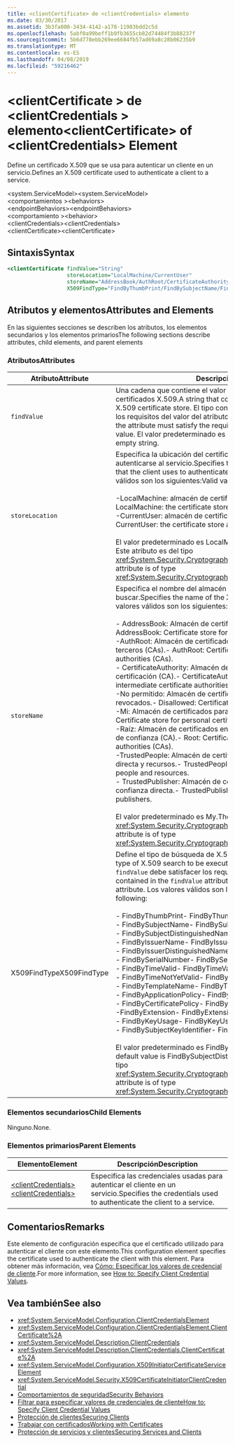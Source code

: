 ```yaml
---
title: <clientCertificate> de <clientCredentials> elemento
ms.date: 03/30/2017
ms.assetid: 3b3fa000-3434-4142-a178-11903bdd2c5d
ms.openlocfilehash: 5abf0a99beff1b9fb3655cb82d74484f3b88237f
ms.sourcegitcommit: 5b6d778ebb269ee6684fb57ad69a8c28b06235b9
ms.translationtype: MT
ms.contentlocale: es-ES
ms.lasthandoff: 04/08/2019
ms.locfileid: "59216462"
---
```

# <a name="clientcertificate-of-clientcredentials-element"></a><span data-ttu-id="c71d5-102">\<clientCertificate > de \<clientCredentials > elemento</span><span class="sxs-lookup"><span data-stu-id="c71d5-102">\<clientCertificate> of \<clientCredentials> Element</span></span>
<span data-ttu-id="c71d5-103">Define un certificado X.509 que se usa para autenticar un cliente en un servicio.</span><span class="sxs-lookup"><span data-stu-id="c71d5-103">Defines an X.509 certificate used to authenticate a client to a service.</span></span>  
  
 <span data-ttu-id="c71d5-104">\<system.ServiceModel></span><span class="sxs-lookup"><span data-stu-id="c71d5-104">\<system.ServiceModel></span></span>  
<span data-ttu-id="c71d5-105">\<comportamientos ></span><span class="sxs-lookup"><span data-stu-id="c71d5-105">\<behaviors></span></span>  
<span data-ttu-id="c71d5-106">\<endpointBehaviors></span><span class="sxs-lookup"><span data-stu-id="c71d5-106">\<endpointBehaviors></span></span>  
<span data-ttu-id="c71d5-107">\<comportamiento ></span><span class="sxs-lookup"><span data-stu-id="c71d5-107">\<behavior></span></span>  
<span data-ttu-id="c71d5-108">\<clientCredentials></span><span class="sxs-lookup"><span data-stu-id="c71d5-108">\<clientCredentials></span></span>  
<span data-ttu-id="c71d5-109">\<clientCertificate></span><span class="sxs-lookup"><span data-stu-id="c71d5-109">\<clientCertificate></span></span>  
  
## <a name="syntax"></a><span data-ttu-id="c71d5-110">Sintaxis</span><span class="sxs-lookup"><span data-stu-id="c71d5-110">Syntax</span></span>  
  
```xml  
<clientCertificate findValue="String"
                   storeLocation="LocalMachine/CurrentUser"
                   storeName="AddressBook/AuthRoot/CertificateAuthority/Disallowed/My/Root/TrustedPeople/TrustedPublisher"
                   X509FindType="FindByThumbPrint/FindBySubjectName/FindBySubjectDistinguishedName/FindByIssuerName/FindByIssuerDistinguishedName/FindBySerialNumber/FindByTimeValid/FindByTimeNotYetValid/FindByTemplateName/FindByApplicationPolicy/FindByCertificatePolicy/FindByExtension/FindByKeyUsage/FindBySubjectKeyIdentifier" />
```  
  
## <a name="attributes-and-elements"></a><span data-ttu-id="c71d5-111">Atributos y elementos</span><span class="sxs-lookup"><span data-stu-id="c71d5-111">Attributes and Elements</span></span>  
 <span data-ttu-id="c71d5-112">En las siguientes secciones se describen los atributos, los elementos secundarios y los elementos primarios</span><span class="sxs-lookup"><span data-stu-id="c71d5-112">The following sections describe attributes, child elements, and parent elements</span></span>  
  
### <a name="attributes"></a><span data-ttu-id="c71d5-113">Atributos</span><span class="sxs-lookup"><span data-stu-id="c71d5-113">Attributes</span></span>  
  
|<span data-ttu-id="c71d5-114">Atributo</span><span class="sxs-lookup"><span data-stu-id="c71d5-114">Attribute</span></span>|<span data-ttu-id="c71d5-115">Descripción</span><span class="sxs-lookup"><span data-stu-id="c71d5-115">Description</span></span>|  
|---------------|-----------------|  
|`findValue`|<span data-ttu-id="c71d5-116">Una cadena que contiene el valor que se va a buscar en el almacén de certificados X.509.</span><span class="sxs-lookup"><span data-stu-id="c71d5-116">A string that contains the value to search for in the X.509 certificate store.</span></span> <span data-ttu-id="c71d5-117">El tipo contenido en el atributo debe satisfacer los requisitos del valor del atributo `X509FindType`.</span><span class="sxs-lookup"><span data-stu-id="c71d5-117">The type contained in the attribute must satisfy the requirements of the `X509FindType` attribute value.</span></span> <span data-ttu-id="c71d5-118">El valor predeterminado es una cadena vacía.</span><span class="sxs-lookup"><span data-stu-id="c71d5-118">The default is an empty string.</span></span>|  
|`storeLocation`|<span data-ttu-id="c71d5-119">Especifica la ubicación del certificado X.509 que usa el cliente para autenticarse al servicio.</span><span class="sxs-lookup"><span data-stu-id="c71d5-119">Specifies the location of the X.509 certificate that the client uses to authenticate itself to the service.</span></span> <span data-ttu-id="c71d5-120">Los valores válidos son los siguientes:</span><span class="sxs-lookup"><span data-stu-id="c71d5-120">Valid values include the following:</span></span><br /><br /> <span data-ttu-id="c71d5-121">-LocalMachine: almacén de certificados asignado al equipo local.</span><span class="sxs-lookup"><span data-stu-id="c71d5-121">-   LocalMachine: the certificate store assigned to the local machine.</span></span><br /><span data-ttu-id="c71d5-122">-CurrentUser: almacén de certificados asignado al usuario actual.</span><span class="sxs-lookup"><span data-stu-id="c71d5-122">-   CurrentUser: the certificate store assigned to the current user.</span></span><br /><br /> <span data-ttu-id="c71d5-123">El valor predeterminado es LocalMachine.</span><span class="sxs-lookup"><span data-stu-id="c71d5-123">The default is LocalMachine.</span></span> <span data-ttu-id="c71d5-124">Este atributo es del tipo <xref:System.Security.Cryptography.X509Certificates.StoreLocation>.</span><span class="sxs-lookup"><span data-stu-id="c71d5-124">This attribute is of type <xref:System.Security.Cryptography.X509Certificates.StoreLocation>.</span></span>|  
|`storeName`|<span data-ttu-id="c71d5-125">Especifica el nombre del almacén del certificado X.509 que se va a buscar.</span><span class="sxs-lookup"><span data-stu-id="c71d5-125">Specifies the name of the X.509 certificate store to search.</span></span> <span data-ttu-id="c71d5-126">Los valores válidos son los siguientes:</span><span class="sxs-lookup"><span data-stu-id="c71d5-126">Valid values include the following:</span></span><br /><br /> <span data-ttu-id="c71d5-127">-   AddressBook: Almacén de certificados para otros usuarios.</span><span class="sxs-lookup"><span data-stu-id="c71d5-127">-   AddressBook: Certificate store for other users.</span></span><br /><span data-ttu-id="c71d5-128">-AuthRoot: Almacén de certificados para entidades de certificación de terceros (CAs).</span><span class="sxs-lookup"><span data-stu-id="c71d5-128">-   AuthRoot: Certificate store for third-party certificate authorities (CAs).</span></span><br /><span data-ttu-id="c71d5-129">-   CertificateAuthority: Almacén de certificados intermedios de certificación (CA).</span><span class="sxs-lookup"><span data-stu-id="c71d5-129">-   CertificateAuthority: Certificate store for intermediate certificate authorities (CAs).</span></span><br /><span data-ttu-id="c71d5-130">-No permitido: Almacén de certificados para los certificados revocados.</span><span class="sxs-lookup"><span data-stu-id="c71d5-130">-   Disallowed: Certificate store for revoked certificates.</span></span><br /><span data-ttu-id="c71d5-131">-Mi: Almacén de certificados para los certificados personales.</span><span class="sxs-lookup"><span data-stu-id="c71d5-131">-   My: Certificate store for personal certificates.</span></span><br /><span data-ttu-id="c71d5-132">-Raíz: Almacén de certificados entidades emisoras de certificados raíz de confianza (CA).</span><span class="sxs-lookup"><span data-stu-id="c71d5-132">-   Root: Certificate store for trusted root certificate authorities (CAs).</span></span><br /><span data-ttu-id="c71d5-133">-TrustedPeople: Almacén de certificados de personas de confianza directa y recursos.</span><span class="sxs-lookup"><span data-stu-id="c71d5-133">-   TrustedPeople: Certificate store for directly trusted people and resources.</span></span><br /><span data-ttu-id="c71d5-134">-   TrustedPublisher: Almacén de certificados para publicadores de confianza directa.</span><span class="sxs-lookup"><span data-stu-id="c71d5-134">-   TrustedPublisher: Certificate store for directly trusted publishers.</span></span><br /><br /> <span data-ttu-id="c71d5-135">El valor predeterminado es My.</span><span class="sxs-lookup"><span data-stu-id="c71d5-135">The default is My.</span></span> <span data-ttu-id="c71d5-136">Este atributo es del tipo <xref:System.Security.Cryptography.X509Certificates.StoreName>.</span><span class="sxs-lookup"><span data-stu-id="c71d5-136">This attribute is of type <xref:System.Security.Cryptography.X509Certificates.StoreName>.</span></span>|  
|<span data-ttu-id="c71d5-137">X509FindType</span><span class="sxs-lookup"><span data-stu-id="c71d5-137">X509FindType</span></span>|<span data-ttu-id="c71d5-138">Define el tipo de búsqueda de X.509 que se va a ejecutar.</span><span class="sxs-lookup"><span data-stu-id="c71d5-138">Defines the type of X.509 search to be executed.</span></span> <span data-ttu-id="c71d5-139">El tipo contenido en el atributo `findValue` debe satisfacer los requisitos de este atributo.</span><span class="sxs-lookup"><span data-stu-id="c71d5-139">The type contained in the `findValue` attribute must satisfy the requirements of this attribute.</span></span> <span data-ttu-id="c71d5-140">Los valores válidos son los siguientes:</span><span class="sxs-lookup"><span data-stu-id="c71d5-140">Valid values include the following:</span></span><br /><br /> <span data-ttu-id="c71d5-141">-   FindByThumbPrint</span><span class="sxs-lookup"><span data-stu-id="c71d5-141">-   FindByThumbPrint</span></span><br /><span data-ttu-id="c71d5-142">-   FindBySubjectName</span><span class="sxs-lookup"><span data-stu-id="c71d5-142">-   FindBySubjectName</span></span><br /><span data-ttu-id="c71d5-143">-   FindBySubjectDistinguishedName</span><span class="sxs-lookup"><span data-stu-id="c71d5-143">-   FindBySubjectDistinguishedName</span></span><br /><span data-ttu-id="c71d5-144">-   FindByIssuerName</span><span class="sxs-lookup"><span data-stu-id="c71d5-144">-   FindByIssuerName</span></span><br /><span data-ttu-id="c71d5-145">-   FindByIssuerDistinguishedName</span><span class="sxs-lookup"><span data-stu-id="c71d5-145">-   FindByIssuerDistinguishedName</span></span><br /><span data-ttu-id="c71d5-146">-   FindBySerialNumber</span><span class="sxs-lookup"><span data-stu-id="c71d5-146">-   FindBySerialNumber</span></span><br /><span data-ttu-id="c71d5-147">-   FindByTimeValid</span><span class="sxs-lookup"><span data-stu-id="c71d5-147">-   FindByTimeValid</span></span><br /><span data-ttu-id="c71d5-148">-   FindByTimeNotYetValid</span><span class="sxs-lookup"><span data-stu-id="c71d5-148">-   FindByTimeNotYetValid</span></span><br /><span data-ttu-id="c71d5-149">-   FindByTemplateName</span><span class="sxs-lookup"><span data-stu-id="c71d5-149">-   FindByTemplateName</span></span><br /><span data-ttu-id="c71d5-150">-   FindByApplicationPolicy</span><span class="sxs-lookup"><span data-stu-id="c71d5-150">-   FindByApplicationPolicy</span></span><br /><span data-ttu-id="c71d5-151">-   FindByCertificatePolicy</span><span class="sxs-lookup"><span data-stu-id="c71d5-151">-   FindByCertificatePolicy</span></span><br /><span data-ttu-id="c71d5-152">-FindByExtension</span><span class="sxs-lookup"><span data-stu-id="c71d5-152">-   FindByExtension</span></span><br /><span data-ttu-id="c71d5-153">-   FindByKeyUsage</span><span class="sxs-lookup"><span data-stu-id="c71d5-153">-   FindByKeyUsage</span></span><br /><span data-ttu-id="c71d5-154">-   FindBySubjectKeyIdentifier</span><span class="sxs-lookup"><span data-stu-id="c71d5-154">-   FindBySubjectKeyIdentifier</span></span><br /><br /> <span data-ttu-id="c71d5-155">El valor predeterminado es FindBySubjectDistinguishedName.</span><span class="sxs-lookup"><span data-stu-id="c71d5-155">The default value is FindBySubjectDistinguishedName.</span></span> <span data-ttu-id="c71d5-156">Este atributo es del tipo <xref:System.Security.Cryptography.X509Certificates.X509FindType>.</span><span class="sxs-lookup"><span data-stu-id="c71d5-156">This attribute is of type <xref:System.Security.Cryptography.X509Certificates.X509FindType>.</span></span>|  
  
### <a name="child-elements"></a><span data-ttu-id="c71d5-157">Elementos secundarios</span><span class="sxs-lookup"><span data-stu-id="c71d5-157">Child Elements</span></span>  
 <span data-ttu-id="c71d5-158">Ninguno.</span><span class="sxs-lookup"><span data-stu-id="c71d5-158">None.</span></span>  
  
### <a name="parent-elements"></a><span data-ttu-id="c71d5-159">Elementos primarios</span><span class="sxs-lookup"><span data-stu-id="c71d5-159">Parent Elements</span></span>  
  
|<span data-ttu-id="c71d5-160">Elemento</span><span class="sxs-lookup"><span data-stu-id="c71d5-160">Element</span></span>|<span data-ttu-id="c71d5-161">Descripción</span><span class="sxs-lookup"><span data-stu-id="c71d5-161">Description</span></span>|  
|-------------|-----------------|  
|[<span data-ttu-id="c71d5-162">\<clientCredentials></span><span class="sxs-lookup"><span data-stu-id="c71d5-162">\<clientCredentials></span></span>](../../../../../docs/framework/configure-apps/file-schema/wcf/clientcredentials.md)|<span data-ttu-id="c71d5-163">Especifica las credenciales usadas para autenticar el cliente en un servicio.</span><span class="sxs-lookup"><span data-stu-id="c71d5-163">Specifies the credentials used to authenticate the client to a service.</span></span>|  
  
## <a name="remarks"></a><span data-ttu-id="c71d5-164">Comentarios</span><span class="sxs-lookup"><span data-stu-id="c71d5-164">Remarks</span></span>  
 <span data-ttu-id="c71d5-165">Este elemento de configuración especifica que el certificado utilizado para autenticar el cliente con este elemento.</span><span class="sxs-lookup"><span data-stu-id="c71d5-165">This configuration element specifies the certificate used to authenticate the client with this element.</span></span> <span data-ttu-id="c71d5-166">Para obtener más información, vea [Cómo: Especificar los valores de credencial de cliente](../../../../../docs/framework/wcf/how-to-specify-client-credential-values.md).</span><span class="sxs-lookup"><span data-stu-id="c71d5-166">For more information, see [How to: Specify Client Credential Values](../../../../../docs/framework/wcf/how-to-specify-client-credential-values.md).</span></span>  
  
## <a name="see-also"></a><span data-ttu-id="c71d5-167">Vea también</span><span class="sxs-lookup"><span data-stu-id="c71d5-167">See also</span></span>

- <xref:System.ServiceModel.Configuration.ClientCredentialsElement>
- <xref:System.ServiceModel.Configuration.ClientCredentialsElement.ClientCertificate%2A>
- <xref:System.ServiceModel.Description.ClientCredentials>
- <xref:System.ServiceModel.Description.ClientCredentials.ClientCertificate%2A>
- <xref:System.ServiceModel.Configuration.X509InitiatorCertificateServiceElement>
- <xref:System.ServiceModel.Security.X509CertificateInitiatorClientCredential>
- [<span data-ttu-id="c71d5-168">Comportamientos de seguridad</span><span class="sxs-lookup"><span data-stu-id="c71d5-168">Security Behaviors</span></span>](../../../../../docs/framework/wcf/feature-details/security-behaviors-in-wcf.md)
- [<span data-ttu-id="c71d5-169">Filtrar para especificar valores de credenciales de cliente</span><span class="sxs-lookup"><span data-stu-id="c71d5-169">How to: Specify Client Credential Values</span></span>](../../../../../docs/framework/wcf/how-to-specify-client-credential-values.md)
- [<span data-ttu-id="c71d5-170">Protección de clientes</span><span class="sxs-lookup"><span data-stu-id="c71d5-170">Securing Clients</span></span>](../../../../../docs/framework/wcf/securing-clients.md)
- [<span data-ttu-id="c71d5-171">Trabajar con certificados</span><span class="sxs-lookup"><span data-stu-id="c71d5-171">Working with Certificates</span></span>](../../../../../docs/framework/wcf/feature-details/working-with-certificates.md)
- [<span data-ttu-id="c71d5-172">Protección de servicios y clientes</span><span class="sxs-lookup"><span data-stu-id="c71d5-172">Securing Services and Clients</span></span>](../../../../../docs/framework/wcf/feature-details/securing-services-and-clients.md)
